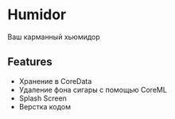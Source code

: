 # Humidor    
Ваш карманный хьюмидор


## Features
- Хранение в CoreData 
- Удаление фона сигары с помощью CoreML
- Splash Screen
- Верстка кодом
